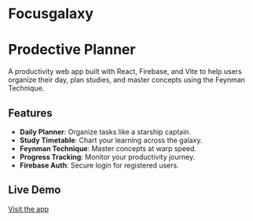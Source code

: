 # Focusgalaxy

# Prodective Planner

A productivity web app built with React, Firebase, and Vite to help users organize their day, plan studies, and master concepts using the Feynman Technique.

## Features
- **Daily Planner**: Organize tasks like a starship captain.
- **Study Timetable**: Chart your learning across the galaxy.
- **Feynman Technique**: Master concepts at warp speed.
- **Progress Tracking**: Monitor your productivity journey.
- **Firebase Auth**: Secure login for registered users.

## Live Demo
[Visit the app](https://focusgalaxy-14fa0.web.app)

